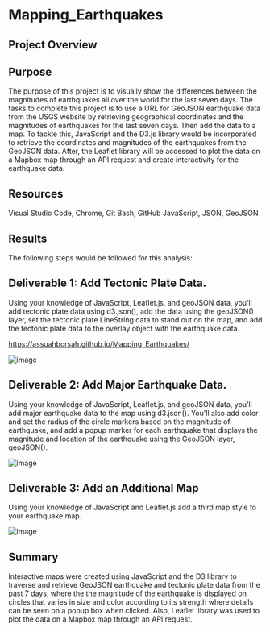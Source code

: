 # Mapping_Earthquakes

## Project Overview


## Purpose


The purpose of this project is to visually show the differences between the magnitudes of earthquakes all over the world for the last seven days.
The tasks to complete this project is to use a URL for GeoJSON earthquake data from the USGS website by retrieving geographical coordinates and the magnitudes of earthquakes for the last seven days. Then add the data to a map.
To tackle this, JavaScript and the D3.js library would be incorporated to retrieve the coordinates and magnitudes of the earthquakes from the GeoJSON data. After, the Leaflet library will be accessed to plot the data on a Mapbox map through an API request and create interactivity for the earthquake data.


## Resources


Visual Studio Code, Chrome, Git Bash, GitHub
JavaScript, JSON, GeoJSON


## Results


The following steps would be followed for this analysis:

## Deliverable 1: Add Tectonic Plate Data.


Using your knowledge of JavaScript, Leaflet.js, and geoJSON data, you’ll add tectonic plate data using d3.json(), add the data using the geoJSON() layer, set the tectonic plate LineString data to stand out on the map, and add the tectonic plate data to the overlay object with the earthquake data.


https://assuahborsah.github.io/Mapping_Earthquakes/

![image](https://user-images.githubusercontent.com/96086671/175818709-ad526b9e-0fd2-48ad-8e70-26ecfb1c7fd7.png)


 

## Deliverable 2: Add Major Earthquake Data.


Using your knowledge of JavaScript, Leaflet.js, and geoJSON data, you’ll add major earthquake data to the map using d3.json(). You'll also add color and set the radius of the circle markers based on the magnitude of earthquake, and add a popup marker for each earthquake that displays the magnitude and location of the earthquake using the GeoJSON layer, geoJSON().




![image](https://user-images.githubusercontent.com/96086671/175818856-45d96251-535b-40c7-bbef-2de65b9de0bf.png)

 

## Deliverable 3: Add an Additional Map


Using your knowledge of JavaScript and Leaflet.js add a third map style to your earthquake map.



![image](https://user-images.githubusercontent.com/96086671/175818892-2a0b21c2-6ad2-4804-b564-a3d1d8d87c4e.png)


 
## Summary


Interactive maps were created using JavaScript and the D3 library to traverse and retrieve GeoJSON earthquake and tectonic plate data from the past 7 days, where the the magnitude of the earthquake is displayed on circles that varies in size and color according to its strength where details can be seen on a popup box when clicked. Also, Leaflet library was used to plot the data on a Mapbox map through an API request.
